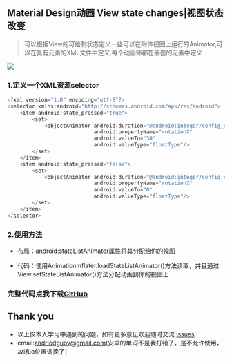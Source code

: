 ## Material Design动画 View state changes|视图状态改变

> 可以根据View的可绘制状态定义一些可以在附件视图上运行的Animator,可以在具有<selector>元素的XML文件中定义.每个动画师都在嵌套的<item>元素中定义

![](https://github.com/CoderGuoy/AndroidNote/blob/master/screenshots/viewstatechange.gif)

### 1.定义一个XML资源selector
```java
<?xml version="1.0" encoding="utf-8"?>
<selector xmlns:android="http://schemas.android.com/apk/res/android">
    <item android:state_pressed="true">
        <set>
            <objectAnimator android:duration="@android:integer/config_shortAnimTime"
                            android:propertyName="rotationX"
                            android:valueTo="30"
                            android:valueType="floatType"/>
        </set>
    </item>
    <item android:state_pressed="false">
        <set>
            <objectAnimator android:duration="@android:integer/config_shortAnimTime"
                            android:propertyName="rotationX"
                            android:valueTo="0"
                            android:valueType="floatType"/>
        </set>
    </item>
</selector>
```

### 2.使用方法

- 布局：android:stateListAnimator属性将其分配给你的视图

- 代码：使用AnimationInflater.loadStateListAnimator()方法读取，并且通过View.setStateListAnimator()方法分配动画到你的视图上


### 完整代码点我下载[GitHub](https://github.com/CoderGuoy/Coder)

## Thank you

- 以上仅本人学习中遇到的问题，如有更多意见欢迎随时交流 [issues](https://github.com/CoderGuoy/MetalDesign/issues/1)
- email:andriodguoy@gmail.com(安卓的单词不是我打错了，是不允许使用，故i和o位置调换了)
